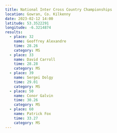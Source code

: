 ```yaml
---
title: National Inter Cross Country Championships
location: Gowran, Co. Kilkenny
date: 2023-02-12 14:00
latitude: 53.3522291
longitude: -6.3214874
results:
  - place: 32
    name: Geoffrey Alexandre
    time: 28.26
    category: MS
  - place: 33
    name: David Carroll
    time: 28.28
    category: MS
  - place: 39
    name: Sergei Dolgy
    time: 29.01
    category: MS
  - place: 50
    name: Conor Galvin
    time: 30.26
    category: MS
  - place: 60
    name: Patrick Fox
    time: 33.27
    category: MS
---
```

